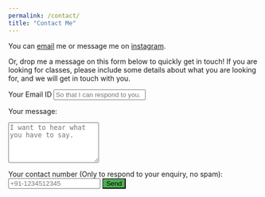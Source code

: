 ```yaml
---
permalink: /contact/
title: "Contact Me"
---
```


You can <a href="mailto:healwithramya@gmail.com">email</a> me or message me on <a href="https://instagram.com/ramyapillutla">instagram</a>.

Or, drop me a message on this form below to quickly get in touch! If you are looking for classes, please include some details about what you are looking for, and we will get in touch with you.

<iframe name="hidden_iframe" id="hidden_iframe" style="display:none;"
onload="if(submitted) {window.location='/thankyou';}"></iframe>

<form method="post" action="https://docs.google.com/forms/d/e/1FAIpQLSdAf1hdWZEh98ni20QByWr1KbQRMeGEItOMymbpJIKfuhiEqg/formResponse" target="hidden_iframe" onsubmit="submitted=true;">
<label>Your Email ID</label>
<input name="emailAddress" type="email" placeholder="So that I can respond to you." required>

<label>Your message:</label>
<textarea name="entry.1242451957" rows="5" placeholder="I want to hear what you have to say." required></textarea>

<label>Your contact number (Only to respond to your enquiry, no spam):</label>
    <input type="tel" pattern="+[0-9]{2}-[0-9]{10}" name="entry.1274280137" placeholder="+91-1234512345" required>
<button class="btn btn--large" style="background-color: #4CAF50;" type="submit">Send</button>
